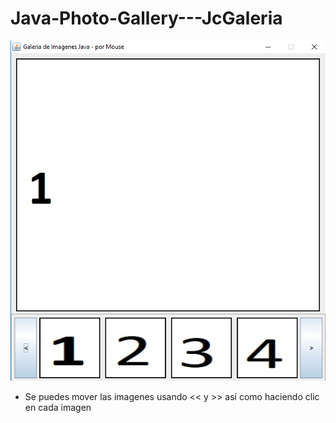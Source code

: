 # Java-Photo-Gallery---JcGaleria
![Galeria](preview.png)

- Se puedes mover las imagenes usando << y >> así como haciendo clic en cada imagen

